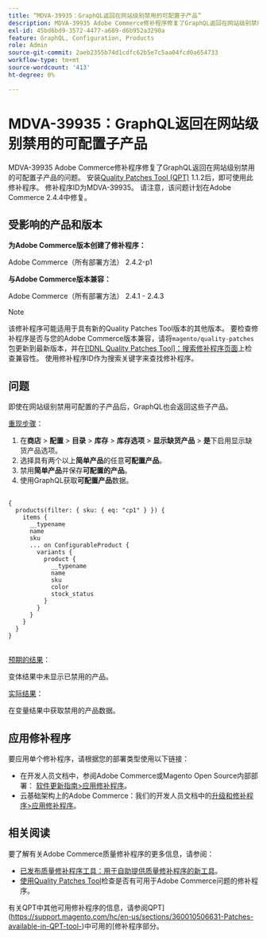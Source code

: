 ```yaml
---
title: “MDVA-39935：GraphQL返回在网站级别禁用的可配置子产品”
description: MDVA-39935 Adobe Commerce修补程序修复了GraphQL返回在网站级别禁用的可配置子产品的问题。 安装[Quality Patches Tool (QPT)](https://experienceleague.adobe.com/en/docs/commerce-operations/upgrade-guide/patches/overview) 1.1.2后，即可使用此修补程序。 修补程序ID为MDVA-39935。 请注意，该问题计划在Adobe Commerce 2.4.4中修复。
exl-id: 45bd6bd9-3572-4477-a689-d6b952a3290a
feature: GraphQL, Configuration, Products
role: Admin
source-git-commit: 2aeb2355b74d1cdfc62b5e7c5aa04fcd0a654733
workflow-type: tm+mt
source-wordcount: '413'
ht-degree: 0%

---
```


# MDVA-39935：GraphQL返回在网站级别禁用的可配置子产品

MDVA-39935 Adobe Commerce修补程序修复了GraphQL返回在网站级别禁用的可配置子产品的问题。 安装[Quality Patches Tool (QPT)](https://experienceleague.adobe.com/en/docs/commerce-operations/upgrade-guide/patches/overview) 1.1.2后，即可使用此修补程序。 修补程序ID为MDVA-39935。 请注意，该问题计划在Adobe Commerce 2.4.4中修复。

## 受影响的产品和版本

**为Adobe Commerce版本创建了修补程序：**

Adobe Commerce（所有部署方法） 2.4.2-p1

**与Adobe Commerce版本兼容：**

Adobe Commerce（所有部署方法） 2.4.1 - 2.4.3

>[!NOTE]
>
>该修补程序可能适用于具有新的Quality Patches Tool版本的其他版本。 要检查修补程序是否与您的Adobe Commerce版本兼容，请将`magento/quality-patches`包更新到最新版本，并在[[!DNL Quality Patches Tool]：搜索修补程序页面](https://experienceleague.adobe.com/tools/commerce-quality-patches/index.html)上检查兼容性。 使用修补程序ID作为搜索关键字来查找修补程序。

## 问题

即使在网站级别禁用可配置的子产品后，GraphQL也会返回这些子产品。

<u>重现步骤</u>：

1. 在&#x200B;**商店** > **配置** > **目录** > **库存** > **库存选项** > **显示缺货产品** > **是**&#x200B;下启用显示缺货产品选项。
1. 选择具有两个以上&#x200B;**简单产品**&#x200B;的任意&#x200B;**可配置产品**。
1. 禁用&#x200B;**简单产品**&#x200B;并保存&#x200B;**可配置的产品**。
1. 使用GraphQL获取&#x200B;**可配置产品**&#x200B;数据。

<pre>
  <code class="language-graphql">
{
  products(filter: { sku: { eq: "cp1" } }) {
    items {
      __typename
      name
      sku
      ... on ConfigurableProduct {
        variants {
          product {
            __typename
            name
            sku
            color
            stock_status
          }
        }
      }
    }
  }
}
</code>
</pre>

<u>预期的结果</u>：

变体结果中未显示已禁用的产品。

<u>实际结果</u>：

在变量结果中获取禁用的产品数据。

## 应用修补程序

要应用单个修补程序，请根据您的部署类型使用以下链接：

* 在开发人员文档中，参阅Adobe Commerce或Magento Open Source内部部署： [软件更新指南>应用修补程序](https://experienceleague.adobe.com/en/docs/commerce-operations/tools/quality-patches-tool/usage)。
* 云基础架构上的Adobe Commerce：我们的开发人员文档中的[升级和修补程序>应用修补程序](https://experienceleague.adobe.com/en/docs/commerce-cloud-service/user-guide/develop/upgrade/apply-patches)。

## 相关阅读

要了解有关Adobe Commerce质量修补程序的更多信息，请参阅：

* [已发布质量修补程序工具：用于自助提供质量修补程序的新工具](/help/announcements/adobe-commerce-announcements/magento-quality-patches-released-new-tool-to-self-serve-quality-patches.md)。
* [使用Quality Patches Tool](/help/support-tools/patches-available-in-qpt-tool/check-patch-for-magento-issue-with-magento-quality-patches.md)检查是否有可用于Adobe Commerce问题的修补程序。

有关QPT中其他可用修补程序的信息，请参阅QPT](https://support.magento.com/hc/en-us/sections/360010506631-Patches-available-in-QPT-tool-)中可用的[修补程序部分。
